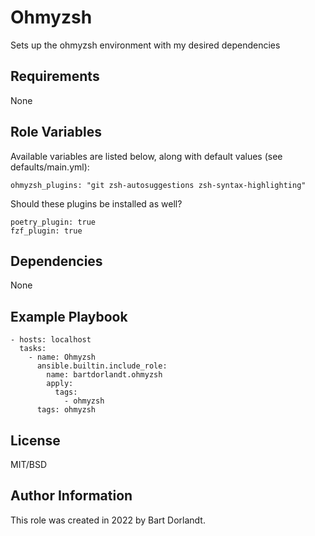 # Ohmyzsh
Sets up the ohmyzsh environment with my desired dependencies

## Requirements
None

## Role Variables
Available variables are listed below, along with default values (see defaults/main.yml):

    ohmyzsh_plugins: "git zsh-autosuggestions zsh-syntax-highlighting"

Should these plugins be installed as well?

    poetry_plugin: true
    fzf_plugin: true


## Dependencies
None

## Example Playbook

    - hosts: localhost
      tasks:
        - name: Ohmyzsh
          ansible.builtin.include_role:
            name: bartdorlandt.ohmyzsh
            apply:
              tags:
                - ohmyzsh
          tags: ohmyzsh

## License

MIT/BSD

## Author Information

This role was created in 2022 by Bart Dorlandt.